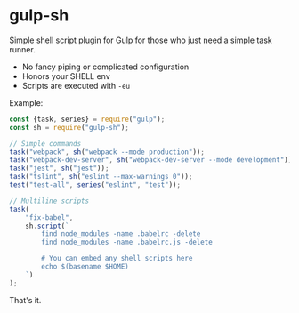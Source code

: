 # gulp-sh

Simple shell script plugin for Gulp for those who just need a simple task runner.

- No fancy piping or complicated configuration
- Honors your SHELL env
- Scripts are executed with `-eu`

Example:

```js
const {task, series} = require("gulp");
const sh = require("gulp-sh");

// Simple commands
task("webpack", sh("webpack --mode production"));
task("webpack-dev-server", sh("webpack-dev-server --mode development"));
task("jest", sh("jest"));
task("tslint", sh("eslint --max-warnings 0"));
test("test-all", series("eslint", "test"));

// Multiline scripts
task(
    "fix-babel",
    sh.script(`
        find node_modules -name .babelrc -delete
        find node_modules -name .babelrc.js -delete

        # You can embed any shell scripts here
        echo $(basename $HOME)
    `)
);
```

That's it.
